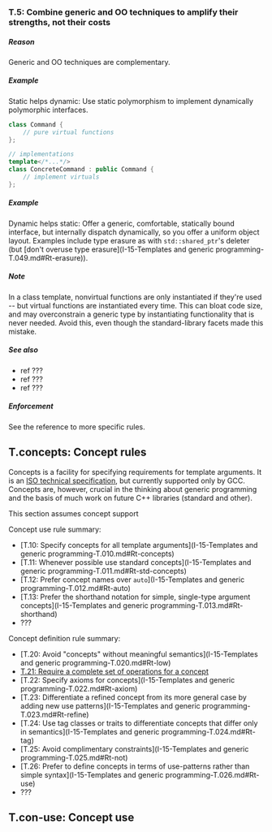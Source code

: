 ### <a name="Rt-generic-oo"></a>T.5: Combine generic and OO techniques to amplify their strengths, not their costs

##### Reason

Generic and OO techniques are complementary.

##### Example

Static helps dynamic: Use static polymorphism to implement dynamically polymorphic interfaces.

```cpp
class Command {
    // pure virtual functions
};

// implementations
template</*...*/>
class ConcreteCommand : public Command {
    // implement virtuals
};

```
##### Example

Dynamic helps static: Offer a generic, comfortable, statically bound interface, but internally dispatch dynamically, so you offer a uniform object layout.
Examples include type erasure as with `std::shared_ptr`'s deleter (but [don't overuse type erasure](I-15-Templates and generic programming-T.049.md#Rt-erasure)).

##### Note

In a class template, nonvirtual functions are only instantiated if they're used -- but virtual functions are instantiated every time.
This can bloat code size, and may overconstrain a generic type by instantiating functionality that is never needed.
Avoid this, even though the standard-library facets made this mistake.

##### See also

* ref ???
* ref ???
* ref ???

##### Enforcement

See the reference to more specific rules.

## <a name="SS-concepts"></a>T.concepts: Concept rules

Concepts is a facility for specifying requirements for template arguments.
It is an [ISO technical specification](#Ref-conceptsTS), but currently supported only by GCC.
Concepts are, however, crucial in the thinking about generic programming and the basis of much work on future C++ libraries
(standard and other).

This section assumes concept support

Concept use rule summary:

* [T.10: Specify concepts for all template arguments](I-15-Templates and generic programming-T.010.md#Rt-concepts)
* [T.11: Whenever possible use standard concepts](I-15-Templates and generic programming-T.011.md#Rt-std-concepts)
* [T.12: Prefer concept names over `auto`](I-15-Templates and generic programming-T.012.md#Rt-auto)
* [T.13: Prefer the shorthand notation for simple, single-type argument concepts](I-15-Templates and generic programming-T.013.md#Rt-shorthand)
* ???

Concept definition rule summary:

* [T.20: Avoid "concepts" without meaningful semantics](I-15-Templates and generic programming-T.020.md#Rt-low)
* [T.21: Require a complete set of operations for a concept](#Rt-complete)
* [T.22: Specify axioms for concepts](I-15-Templates and generic programming-T.022.md#Rt-axiom)
* [T.23: Differentiate a refined concept from its more general case by adding new use patterns](I-15-Templates and generic programming-T.023.md#Rt-refine)
* [T.24: Use tag classes or traits to differentiate concepts that differ only in semantics](I-15-Templates and generic programming-T.024.md#Rt-tag)
* [T.25: Avoid complimentary constraints](I-15-Templates and generic programming-T.025.md#Rt-not)
* [T.26: Prefer to define concepts in terms of use-patterns rather than simple syntax](I-15-Templates and generic programming-T.026.md#Rt-use)
* ???

## <a name="SS-concept-use"></a>T.con-use: Concept use


